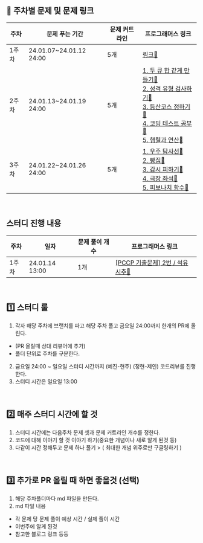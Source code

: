 ## 🔗 주차별 문제 및 문제 링크
|주차|문제 푸는 기간|문제 커트라인|프로그래머스 링크|
|--|--|--|--|
|1주차|24.01.07~24.01.12 24:00|5개|[링크🔗](https://school.programmers.co.kr/learn/challenges?order=acceptance_desc&page=1&search=2023+KAKAO)|
|2주차|24.01.13~24.01.19 24:00|5개|[1. 두 큐 합 같게 만들기🔗](https://school.programmers.co.kr/learn/courses/30/lessons/118667) <br> [2. 성격 유형 검사하기🔗](https://school.programmers.co.kr/learn/courses/30/lessons/118666) <br> [3. 등산코스 정하기🔗](https://school.programmers.co.kr/learn/courses/30/lessons/118669) <br> [4. 코딩 테스트 공부🔗](https://school.programmers.co.kr/learn/courses/30/lessons/118668)<br> [5. 행렬과 연산🔗](https://school.programmers.co.kr/learn/courses/30/lessons/118670)|
|3주차|24.01.22~24.01.26 24:00|5개|[1. 우주 탐사선🔗](https://www.acmicpc.net/problem/17182)<br> [2. 빵집🔗](https://www.acmicpc.net/problem/3109) <br> [3. 감시 피하기🔗](https://www.acmicpc.net/problem/18428) <br> [4. 극장 좌석🔗](https://www.acmicpc.net/problem/2302)<br> [5. 피보나치 함수🔗](https://www.acmicpc.net/problem/1003)|

<br>

## 스터디 진행 내용
|주차|일자|문제 풀이 개수|프로그래머스 링크|
|--|--|--|--|
|1주차|24.01.14 13:00 | 1개 | [[PCCP 기출문제] 2번 / 석유 시추🔗](https://school.programmers.co.kr/learn/courses/30/lessons/250136)

<br>

## 1️⃣ 스터디 룰 
1. 각자 해당 주차에 브랜치를 파고 해당 주차 풀고 금요일 24:00까지 한개의 PR에 올린다.
  - (PR 올릴때 상대 리뷰어에 추가)
  - 폴더 단위로 주차를 구분한다.
2. 금요일 24:00 ~ 일요일 스터디 시간까지 (예진-현주) (정현-제인) 코드리뷰를 진행한다.
3. 스터디 시간은 일요일 13:00

<br>

## 2️⃣ 매주 스터디 시간에 할 것  
1. 스터디 시간에는 다음주차 문제 셋과 문제 커트라인 개수를 정한다.
2. 코드에 대해 이야기 할 것 이야기 하기(중요한 개념이나 새로 알게 된것 등)
3. 다같이 시간 정해두고 문제 하나 풀기 > ( 최대한 개념 위주로만 구글링하기 )

<br>

## 3️⃣ 추가로 PR 올릴 때 하면 좋을것 (선택)
1. 해당 주차폴더마다 md 파일을 만든다.
2. md 파일 내용
  - 각 문제 당 문제 풀이 예상 시간 / 실제 풀이 시간
  - 이번주에 알게 된것
  - 참고한 블로그 링크 등등
